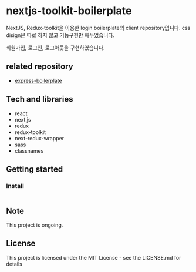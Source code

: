 # nextjs-toolkit-boilerplate

NextJS, Redux-toolkit을 이용한 login boilerplate의 client repository입니다. css disign은 따로 하지 않고 기능구현만 해두었습니다.

회원가입, 로그인, 로그아웃을 구현하였습니다.

## related repository

- [express-boilerplate](https://github.com/morethanmin/nextjs-login-boilerplate-server)

## Tech and libraries

- react
- next.js
- redux
- redux-toolkit
- next-redux-wrapper
- sass
- classnames

## Getting started

### Install

```bash

```

## Note

This project is ongoing.

## License

This project is licensed under the MIT License - see the LICENSE.md for details
